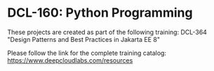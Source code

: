 # DCL-160: Python Programming

These projects are created as part of the following training: DCL-364 "Design Patterns and Best Practices in Jakarta EE 8"

Please follow the link for the complete training catalog: https://www.deepcloudlabs.com/resources
